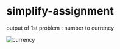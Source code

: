 # simplify-assignment

output of 1st problem : number to currency

![currency](https://user-images.githubusercontent.com/58474140/219664444-9bbffccf-f011-401d-92d7-ccd28bd074aa.png)
